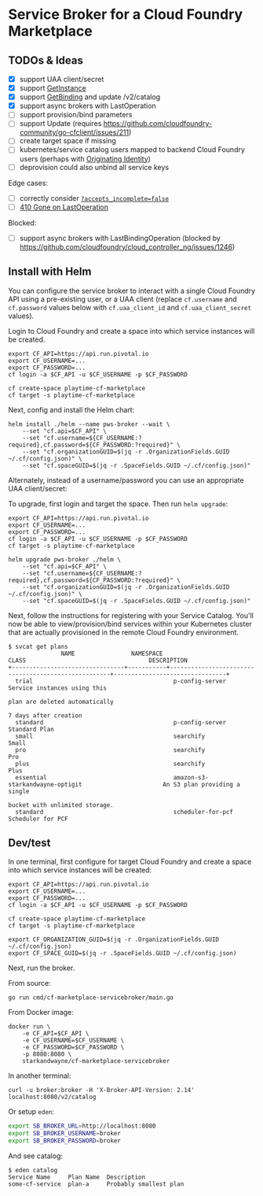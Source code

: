 # Service Broker for a Cloud Foundry Marketplace

## TODOs & Ideas

- [X] support UAA client/secret
- [x] support [GetInstance](https://github.com/openservicebrokerapi/servicebroker/blob/v2.14/spec.md#fetching-a-service-instance)
- [x] support [GetBinding](https://github.com/openservicebrokerapi/servicebroker/blob/v2.14/spec.md#fetching-a-service-binding) and update /v2/catalog
- [x] support async brokers with LastOperation
- [ ] support provision/bind parameters
- [ ] support Update (requires https://github.com/cloudfoundry-community/go-cfclient/issues/211)
- [ ] create target space if missing
- [ ] kubernetes/service catalog users mapped to backend Cloud Foundry users (perhaps with [Originating Identity](https://github.com/openservicebrokerapi/servicebroker/blob/master/spec.md#originating-identity))
- [ ] deprovision could also unbind all service keys

Edge cases:

- [ ] correctly consider [`?accepts_incomplete=false`](https://github.com/openservicebrokerapi/servicebroker/blob/v2.14/spec.md#asynchronous-operations)
- [ ] [410 Gone on LastOperation](https://github.com/openservicebrokerapi/servicebroker/blob/v2.14/spec.md#polling-last-operation-for-service-instances)

Blocked:

- [ ] support async brokers with LastBindingOperation (blocked by https://github.com/cloudfoundry/cloud_controller_ng/issues/1246)

## Install with Helm

You can configure the service broker to interact with a single Cloud Foundry API using a pre-existing user, or a UAA client (replace `cf.username` and `cf.password` values below with `cf.uaa_client_id` and `cf.uaa_client_secret` values).

Login to Cloud Foundry and create a space into which service instances will be created.

```shell
export CF_API=https://api.run.pivotal.io
export CF_USERNAME=...
export CF_PASSWORD=...
cf login -a $CF_API -u $CF_USERNAME -p $CF_PASSWORD

cf create-space playtime-cf-marketplace
cf target -s playtime-cf-marketplace
```

Next, config and install the Helm chart:

```shell
helm install ./helm --name pws-broker --wait \
    --set "cf.api=$CF_API" \
    --set "cf.username=${CF_USERNAME:?required},cf.password=${CF_PASSWORD:?required}" \
    --set "cf.organizationGUID=$(jq -r .OrganizationFields.GUID ~/.cf/config.json)" \
    --set "cf.spaceGUID=$(jq -r .SpaceFields.GUID ~/.cf/config.json)"
```

Alternately, instead of a username/password you can use an appropriate UAA client/secret:




To upgrade, first login and target the space. Then run `helm upgrade`:

```shell
export CF_API=https://api.run.pivotal.io
export CF_USERNAME=...
export CF_PASSWORD=...
cf login -a $CF_API -u $CF_USERNAME -p $CF_PASSWORD
cf target -s playtime-cf-marketplace

helm upgrade pws-broker ./helm \
    --set "cf.api=$CF_API" \
    --set "cf.username=${CF_USERNAME:?required},cf.password=${CF_PASSWORD:?required}" \
    --set "cf.organizationGUID=$(jq -r .OrganizationFields.GUID ~/.cf/config.json)" \
    --set "cf.spaceGUID=$(jq -r .SpaceFields.GUID ~/.cf/config.json)"
```

Next, follow the instructions for registering with your Service Catalog. You'll now be able to view/provision/bind services within your Kubernetes cluster that are actually provisioned in the remote Cloud Foundry environment.

```console
$ svcat get plans
               NAME                NAMESPACE                          CLASS                                   DESCRIPTION
+--------------------------------+-----------+-----------------------------------------------------+--------------------------------+
  trial                                        p-config-server                                       Service instances using this
                                                                                                     plan are deleted automatically
                                                                                                     7 days after creation
  standard                                     p-config-server                                       Standard Plan
  small                                        searchify                                             Small
  pro                                          searchify                                             Pro
  plus                                         searchify                                             Plus
  essential                                    amazon-s3-starkandwayne-optigit                       An S3 plan providing a single
                                                                                                     bucket with unlimited storage.
  standard                                     scheduler-for-pcf                                     Scheduler for PCF
```

## Dev/test

In one terminal, first configure for target Cloud Foundry and create a space into which service instances will be created:

```shell
export CF_API=https://api.run.pivotal.io
export CF_USERNAME=...
export CF_PASSWORD=...
cf login -a $CF_API -u $CF_USERNAME -p $CF_PASSWORD

cf create-space playtime-cf-marketplace
cf target -s playtime-cf-marketplace

export CF_ORGANIZATION_GUID=$(jq -r .OrganizationFields.GUID ~/.cf/config.json)
export CF_SPACE_GUID=$(jq -r .SpaceFields.GUID ~/.cf/config.json)
```

Next, run the broker.

From source:

```shell
go run cmd/cf-marketplace-servicebroker/main.go
```

From Docker image:

```sehll
docker run \
    -e CF_API=$CF_API \
    -e CF_USERNAME=$CF_USERNAME \
    -e CF_PASSWORD=$CF_PASSWORD \
    -p 8080:8080 \
    starkandwayne/cf-marketplace-servicebroker
```

In another terminal:

```example
curl -u broker:broker -H 'X-Broker-API-Version: 2.14' localhost:8080/v2/catalog
```

Or setup `eden`:

```bash
export SB_BROKER_URL=http://localhost:8080
export SB_BROKER_USERNAME=broker
export SB_BROKER_PASSWORD=broker
```

And see catalog:

```console
$ eden catalog
Service Name     Plan Name  Description
some-cf-service  plan-a     Probably smallest plan
```